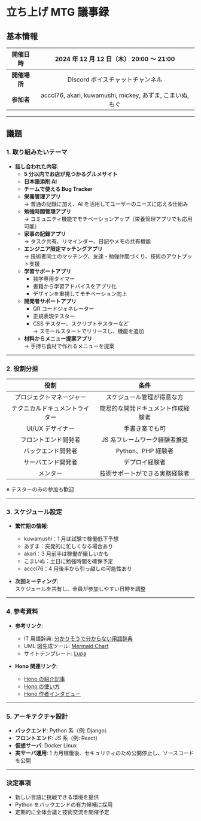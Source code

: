 # **立ち上げ MTG 議事録**

## **基本情報**

| **開催日時** |         2024 年 12 月 12 日（木） 20:00 ～ 21:00          |
| :----------: | :-------------------------------------------------------: |
| **開催場所** |             Discord ボイスチャットチャンネル              |
|  **参加者**  | acccl76, akari, kuwamushi, mickey, あずま, こまいぬ, もぐ |

---

## **議題**

### **1. 取り組みたいテーマ**

- **話し合われた内容**:
  - **5 分以内でお店が見つかるグルメサイト**
  - **日本語添削 AI**
  - **チームで使える Bug Tracker**
  - **栄養管理アプリ**  
    → 普通の記録に加え、AI を活用してユーザーのニーズに応える仕組み
  - **勉強時間管理アプリ**  
    → コミュニティ機能でモチベーションアップ（栄養管理アプリでも応用可能）
  - **家事の記録アプリ**  
    → タスク共有、リマインダー、日記やメモの共有機能
  - **エンジニア限定マッチングアプリ**  
    → 技術者同士のマッチング、友達・勉強仲間づくり、技術のアウトプット支援
  - **学習サポートアプリ**
    - 独学専用タイマー
    - 書籍から学習アドバイスをアプリ化
    - デザインを重視してモチベーション向上
  - **開発者サポートアプリ**
    - QR コードジェネレーター
    - 正規表現テスター
    - CSS テスター、スクリプトテスターなど  
      → スモールスタートでリリースし、機能を追加
  - **材料からメニュー提案アプリ**  
    → 手持ち食材で作れるメニューを提案

---

### **2. 役割分担**

|            **役割**            |              **条件**              |
| :----------------------------: | :--------------------------------: |
|    プロジェクトマネージャー    |     スケジュール管理が得意な方     |
| テクニカルドキュメントライター | 簡易的な開発ドキュメント作成経験者 |
|        UI/UX デザイナー        |           手書き案でも可           |
|      フロントエンド開発者      |   JS 系フレームワーク経験者推奨    |
|       バックエンド開発者       |         Python、PHP 経験者         |
|       サーバエンド開発者       |           デプロイ経験者           |
|            メンター            |   技術サポートができる実務経験者   |

※ テスターのみの参加も歓迎

---

### **3. スケジュール設定**

- **繁忙期の情報**:

  - kuwamushi：1 月は試験で稼働低下予想
  - あずま：突発的に忙しくなる場合あり
  - akari：3 月前半は稼働が厳しいかも
  - こまいぬ：土日に勉強時間を確保予定
  - acccl76：4 月後半から引っ越しの可能性あり

- **次回ミーティング**:  
  スケジュールを共有し、全員が参加しやすい日時を調整

---

### **4. 参考資料**

- **参考リンク**:

  - IT 用語辞典: [分かりそうで分からない用語辞典](https://wa3.i-3-i.info/index.html)
  - UML 図生成ツール: [Mermaid Chart](https://www.mermaidchart.com/)
  - サイトテンプレート: [Lupa](https://www.lapa.ninja/)

- **Hono 関連リンク**:
  - [Hono の紹介記事](https://zenn.dev/yusukebe/articles/a00721f8b3b92e)
  - [Hono の使い方](https://zenn.dev/aishift/articles/a3dc8dcaac6bfa)
  - [Hono 作者インタビュー](https://www.youtube.com/watch?v=HZ-OiLhCjAY)

---

### **5. アーキテクチャ設計**

- **バックエンド**: Python 系（例: Django）
- **フロントエンド**: JS 系（例: React）
- **仮想サーバ**: Docker Linux
- **実サーバ運用**: 1 カ月稼働後、セキュリティのため公開停止し、ソースコードを公開

---

### **決定事項**

- 新しい言語に挑戦できる環境を提供
- Python をバックエンドの有力候補に採用
- 定期的に全体会議と技術交流を開催予定
